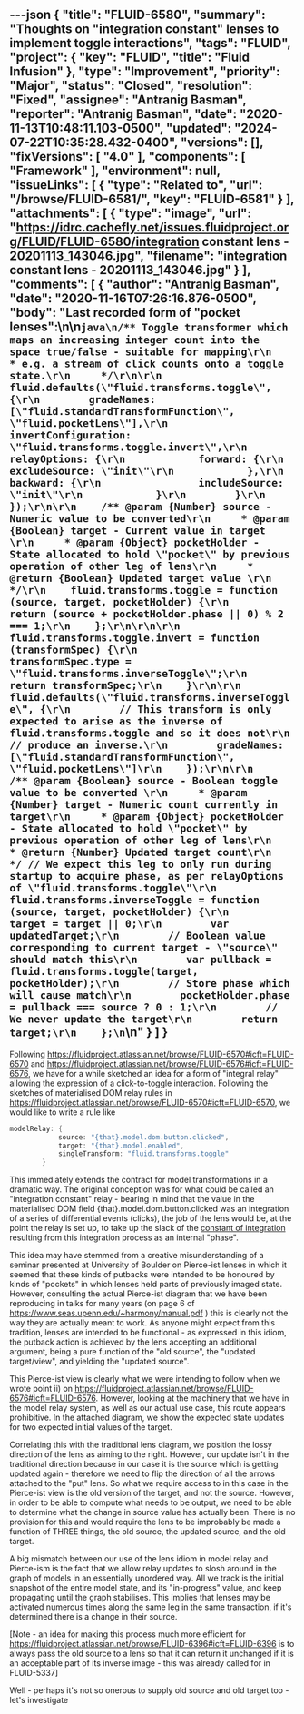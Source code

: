 ---json
{
  "title": "FLUID-6580",
  "summary": "Thoughts on \"integration constant\" lenses to implement toggle interactions",
  "tags": "FLUID",
  "project": {
    "key": "FLUID",
    "title": "Fluid Infusion"
  },
  "type": "Improvement",
  "priority": "Major",
  "status": "Closed",
  "resolution": "Fixed",
  "assignee": "Antranig Basman",
  "reporter": "Antranig Basman",
  "date": "2020-11-13T10:48:11.103-0500",
  "updated": "2024-07-22T10:35:28.432-0400",
  "versions": [],
  "fixVersions": [
    "4.0"
  ],
  "components": [
    "Framework"
  ],
  "environment": null,
  "issueLinks": [
    {
      "type": "Related to",
      "url": "/browse/FLUID-6581/",
      "key": "FLUID-6581"
    }
  ],
  "attachments": [
    {
      "type": "image",
      "url": "https://idrc.cachefly.net/issues.fluidproject.org/FLUID/FLUID-6580/integration constant lens - 20201113_143046.jpg",
      "filename": "integration constant lens - 20201113_143046.jpg"
    }
  ],
  "comments": [
    {
      "author": "Antranig Basman",
      "date": "2020-11-16T07:26:16.876-0500",
      "body": "Last recorded form of \"pocket lenses\":\n\n```java\n/** Toggle transformer which maps an increasing integer count into the space true/false - suitable for mapping\r\n     * e.g. a stream of click counts onto a toggle state.\r\n     */\r\n\r\n    fluid.defaults(\"fluid.transforms.toggle\", {\r\n        gradeNames: [\"fluid.standardTransformFunction\", \"fluid.pocketLens\"],\r\n        invertConfiguration: \"fluid.transforms.toggle.invert\",\r\n        relayOptions: {\r\n            forward: {\r\n                excludeSource: \"init\"\r\n            },\r\n            backward: {\r\n                includeSource: \"init\"\r\n            }\r\n        }\r\n    });\r\n\r\n    /** @param {Number} source - Numeric value to be converted\r\n     * @param {Boolean} target - Current value in target \r\n     * @param {Object} pocketHolder - State allocated to hold \"pocket\" by previous operation of other leg of lens\r\n     * @return {Boolean} Updated target value \r\n     */\r\n    fluid.transforms.toggle = function (source, target, pocketHolder) {\r\n        return (source + pocketHolder.phase || 0) % 2 === 1;\r\n    };\r\n\r\n\r\n    fluid.transforms.toggle.invert = function (transformSpec) {\r\n        transformSpec.type = \"fluid.transforms.inverseToggle\";\r\n        return transformSpec;\r\n    }\r\n\r\n    fluid.defaults(\"fluid.transforms.inverseToggle\", {\r\n        // This transform is only expected to arise as the inverse of fluid.transforms.toggle and so it does not\r\n        // produce an inverse.\r\n        gradeNames: [\"fluid.standardTransformFunction\", \"fluid.pocketLens\"]\r\n    });\r\n\r\n    /** @param {Boolean} source - Boolean toggle value to be converted \r\n     * @param {Number} target - Numeric count currently in target\r\n     * @param {Object} pocketHolder - State allocated to hold \"pocket\" by previous operation of other leg of lens\r\n     * @return {Number} Updated target count\r\n     */ // We expect this leg to only run during startup to acquire phase, as per relayOptions of \"fluid.transforms.toggle\"\r\n    fluid.transforms.inverseToggle = function (source, target, pocketHolder) {\r\n        target = target || 0;\r\n        var updatedTarget;\r\n        // Boolean value corresponding to current target - \"source\" should match this\r\n        var pullback = fluid.transforms.toggle(target, pocketHolder);\r\n        // Store phase which will cause match\r\n        pocketHolder.phase = pullback === source ? 0 : 1;\r\n        // We never update the target\r\n        return target;\r\n    };\n```\n"
    }
  ]
}
---
Following <https://fluidproject.atlassian.net/browse/FLUID-6570#icft=FLUID-6570> and <https://fluidproject.atlassian.net/browse/FLUID-6576#icft=FLUID-6576>, we have for a while sketched an idea for a form of "integral relay" allowing the expression of a click-to-toggle interaction. Following the sketches of materialised DOM relay rules in <https://fluidproject.atlassian.net/browse/FLUID-6570#icft=FLUID-6570>, we would like to write a rule like

```java
modelRelay: {
            source: "{that}.model.dom.button.clicked",
            target: "{that}.model.enabled",
            singleTransform: "fluid.transforms.toggle"
        }
```

This immediately extends the contract for model transformations in a dramatic way. The original conception was for what could be called an "integration constant" relay - bearing in mind that the value in the materialised DOM field {that}.model.dom.button.clicked was an integration of a series of differential events (clicks), the job of the lens would be, at the point the relay is set up, to take up the slack of the [constant of integration](https://en.wikipedia.org/wiki/Constant_of_integration) resulting from this integration process as an internal "phase".

This idea may have stemmed from a creative misunderstanding of a seminar presented at University of Boulder on Pierce-ist lenses in which it seemed that these kinds of putbacks were intended to be honoured by kinds of "pockets" in which lenses held parts of previously imaged state. However, consulting the actual Pierce-ist diagram that we have been reproducing in talks for many years (on page 6 of <https://www.seas.upenn.edu/~harmony/manual.pdf> ) this is clearly not the way they are actually meant to work. As anyone might expect from this tradition, lenses are intended to be functional - as expressed in this idiom, the putback action is achieved by the lens accepting an additional argument, being a pure function of the "old source", the "updated target/view", and yielding the "updated source".

This Pierce-ist view is clearly what we were intending to follow when we wrote point ii) on <https://fluidproject.atlassian.net/browse/FLUID-6576#icft=FLUID-6576>. However, looking at the machinery that we have in the model relay system, as well as our actual use case, this route appears prohibitive. In the attached diagram, we show the expected state updates for two expected initial values of the target.

<!-- media: file 68cb6dc2-608e-4fac-990c-5dd24c2a233c -->

&#x20;

Correlating this with the traditional lens diagram, we position the lossy direction of the lens as aiming to the right. However, our update isn't in the traditional direction because in our case it is the source which is getting updated again - therefore we need to flip the direction of all the arrows attached to the "put" lens. So what we require access to in this case in the Pierce-ist view is the old version of the target, and not the source. However, in order to be able to compute what needs to be output, we need to be able to determine what the change in source value has actually been. There is no provision for this and would require the lens to be improbably be made a function of THREE things, the old source, the updated source, and the old target.

A big mismatch between our use of the lens idiom in model relay and Pierce-ism is the fact that we allow relay updates to slosh around in the graph of models in an essentially unordered way. All we track is the initial snapshot of the entire model state, and its "in-progress" value, and keep propagating until the graph stabilises. This implies that lenses may be activated numerous times along the same leg in the same transaction, if it's determined there is a change in their source.

\[Note - an idea for making this process much more efficient for <https://fluidproject.atlassian.net/browse/FLUID-6396#icft=FLUID-6396> is to always pass the old source to a lens so that it can return it unchanged if it is an acceptable part of its inverse image - this was already called for in FLUID-5337]

Well - perhaps it's not so onerous to supply old source and old target too - let's investigate

        